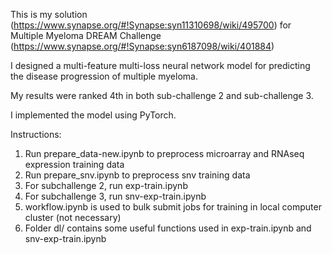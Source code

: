 This is my solution (https://www.synapse.org/#!Synapse:syn11310698/wiki/495700) for Multiple Myeloma DREAM Challenge (https://www.synapse.org/#!Synapse:syn6187098/wiki/401884)

I designed a multi-feature multi-loss neural network model for predicting the disease progression of multiple myeloma.

My results were ranked 4th in both sub-challenge 2 and sub-challenge 3.

I implemented the model using PyTorch.

Instructions:
1. Run prepare_data-new.ipynb to preprocess microarray and RNAseq expression training data
2. Run prepare_snv.ipynb to preprocess snv training data
3. For subchallenge 2, run exp-train.ipynb
4. For subchallenge 3, run snv-exp-train.ipynb
5. workflow.ipynb is used to bulk submit jobs for training in local computer cluster (not necessary)
6. Folder dl/ contains some useful functions used in exp-train.ipynb and snv-exp-train.ipynb
